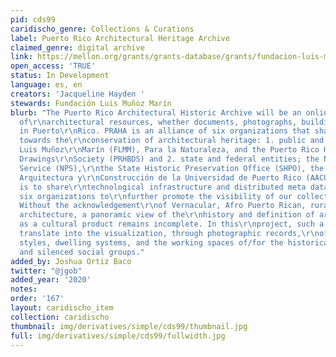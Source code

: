 ```yaml
---
pid: cds99
caridischo_genre: Collections & Curations
label: Puerto Rico Architectural Heritage Archive
claimed_genre: digital archive
link: https://mellon.org/grants/grants-database/grants/fundacion-luis-munoz-marin-inc/2004-07580/
open_access: 'TRUE'
status: In Development
language: es, en
creators: 'Jacqueline Hayden '
stewards: Fundación Luis Muñoz Marín
blurb: "The Puerto Rico Architectural Historic Archive will be an online digital repository
  of\r\narchitectural resources, whether documents, photographs, buildings and sites
  in Puerto\r\nRico. PRAHA is an alliance of six organizations that share a commitment
  towards the\r\nconservation of architectural heritage: 1. public and private; Fundación
  Luis Muñoz\r\nMarín (FLMM), Para la Naturaleza, and the Puerto Rico Historic Buildings
  Drawings\r\nSociety (PRHBDS) and 2. state and federal entities; the National Park
  Service (NPS),\r\nthe State Historic Preservation Office (SHPO), the Archivo de
  Arquitectura y\r\nConstrucción de la Universidad de Puerto Rico (AACUPR). Our goal
  is to share\r\ntechnological infrastructure and distributed meta data across our
  six organizations to\r\nfurther promote the visibility of our collective resources.
  Without the acknowledgement\r\nof Vernacular, Afro Puerto Rican, rural, and barrio
  architecture, a panoramic view of the\r\nhistory and definition of architecture
  as a cultural product remains incomplete. In this\r\nproject, such a stance will
  translate into the visualization, through photographic records,\r\nof architectural
  styles, dwelling systems, and the working spaces of/for the historically\r\nmarginalized
  and silenced social groups."
added_by: Joshua Ortiz Baco
twitter: "@jgob"
added_year: '2020'
notes: 
order: '167'
layout: caridischo_item
collection: caridischo
thumbnail: img/derivatives/simple/cds99/thumbnail.jpg
full: img/derivatives/simple/cds99/fullwidth.jpg
---
```

